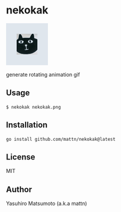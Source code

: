 # nekokak

![](https://raw.githubusercontent.com/mattn/nekokak/master/animated.gif)

generate rotating animation gif

## Usage

```
$ nekokak nekokak.png
```

## Installation

```
go install github.com/mattn/nekokak@latest
```

## License

MIT

## Author

Yasuhiro Matsumoto (a.k.a mattn)
